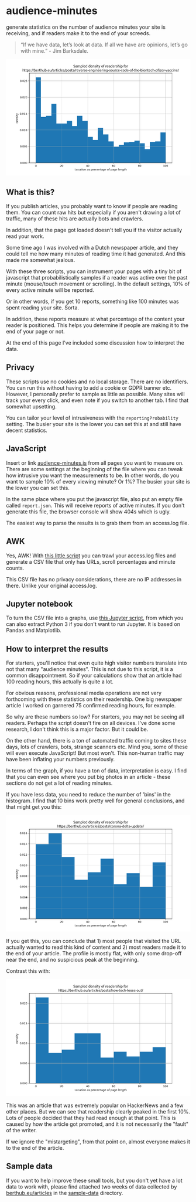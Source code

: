 # audience-minutes
generate statistics on the number of audience minutes your site is
receiving, and if readers make it to the end of your screeds.

> “If we have data, let’s look at data. If all we have are opinions, let’s go with mine.” - Jim Barksdale.

![There is some sample data linked from the end of this file](/sample-data/graph.png)

What is this?
-------------
If you publish articles, you probably want to know if people are reading
them. You can count raw hits but especially if you aren't drawing a lot of
traffic, many of these hits are actually bots and crawlers. 

In addition, that the page got loaded doesn't tell you if the visitor
actually read your work.

Some time ago I was involved with a Dutch newspaper article, and they could
tell me how many minutes of reading time it had generated. And this made me
somewhat jealous.

With these three scripts, you can instrument your pages with a tiny bit of
javascript that probabilistically samples if a reader was active over the
past minute (mouse/touch movement or scrolling). In the default settings,
10% of every active minute will be reported.  

Or in other words, if you get 10 reports, something like 100 minutes was
spent reading your site. Sorta. 

In addition, these reports measure at what percentage of the content your
reader is positioned. This helps you determine if people are making it to
the end of your page or not.

At the end of this page I've included some discussion how to interpret the
data.

Privacy
-------
These scripts use no cookies and no local storage. There are no identifiers.
You can run this without having to add a cookie or GDPR banner etc. However,
I personally prefer to sample as little as possible. Many sites will track
your every click, and even note if you switch to another tab. I find that
somewhat upsetting.

You can tailor your level of intrusiveness with the `reportingProbability`
setting. The busier your site is the lower you can set this at and still
have decent statistics.

JavaScript
----------
Insert or link [audience-minutes.js](audience-minutes.js) from all pages you
want to measure on. There are some settings at the beginning of the file
where you can tweak how intrusive you want the measurements to be. In other
words, do you want to sample 10% of every viewing minute? Or 1%? The busier
your site is the lower you can set this.

In the same place where you put the javascript file, also put an empty file
called `report.json`. This will receive reports of active minutes. If you
don't generate this file, the browser console will show 404s which is ugly.

The easiest way to parse the results is to grab them from an access.log
file.

AWK
---
Yes, AWK! With [this little script](repextract.awk) you can trawl your access.log files and
generate a CSV file that only has URLs, scroll percentages and minute
counts. 

This CSV file has no privacy considerations, there are no IP addresses in
there. Unlike your original access.log. 

Jupyter notebook
----------------
To turn the CSV file into a graphs, use [this Jupyter
script](audience.ipynb), from which you can also extract Python 3 if you
don't want to run Jupyter. It is based on Pandas and Matplotlib.

How to interpret the results
----------------------------
For starters, you'll notice that even quite high visitor numbers translate
into not that many "audience minutes". This is not due to this script, it is
a common disappointment. So if your calculations show that an article had
100 reading hours, this actually is quite a lot. 

For obvious reasons, professional media operations are not very forthcoming
with these statistics on their readership. One big newspaper article I
worked on garnered 75 confirmed reading hours, for example.

So why are these numbers so low? For starters, you may not be seeing all
readers. Perhaps the script doesn't fire on all devices. I've done some
research, I don't think this is a major factor. But it could be.

On the other hand, there is a ton of automated traffic coming to sites these
days, lots of crawlers, bots, strange scanners etc. Mind you, some of these
will even execute JavaScript! But most won't. This non-human traffic may
have been inflating your numbers previously.

In terms of the graph, if you have a ton of data, interpretation is easy. I
find that you can even see where you put big photos in an article - these
sections do not get a lot of reading minutes.

If you have less data, you need to reduce the number of 'bins' in the
histogram. I find that 10 bins work pretty well for general conclusions, and
that might get you this:

![](/sample-data/histo10.png)

If you get this, you can conclude that 1) most people that visited the URL
actually wanted to read this kind of content and 2) most readers made it to
the end of your article. The profile is mostly flat, with only some drop-off
near the end, and no suspicious peak at the beginning.

Contrast this with:

![](/sample-data/histo10b.png)

This was an article that was extremely popular on HackerNews and a few other
places. But we can see that readership clearly peaked in the first 10%. Lots
of people decided that they had read enough at that point. This is
caused by how the article got promoted, and it is not necessarily the
"fault" of the writer.

If we ignore the "mistargeting", from that point on, almost everyone makes
it to the end of the article. 


Sample data
-----------
If you want to help improve these small tools, but you don't yet have a lot
data to work with, please find attached two weeks of data collected by 
[berthub.eu/articles](https://berthub.eu/articles) in the
[sample-data](sample-data/) directory.

